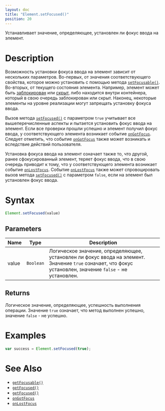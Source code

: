 ```yaml
---
layout: doc
title: "Element.setFocused()"
position: 20
---
```


Устанавливает значение, определяющее, установлен ли фокус ввода на элемент.

# Description

Возможность установки фокуса ввода на элемент зависит от нескольких параметров.
Во-первых, от значения соответствующего свойства, которое можно установить с помощью
метода [`setFocusable()`](../Element.setFocusable/). Во-вторых, от текущего состояния
элемента. Например, элемент может быть [заблокирован](../Element.getEnabled/)
или [скрыт](../Element.getVisible/), либо находится внутри контейнера, который
в свою очередь заблокирован или скрыт. Наконец, некоторые элементы на уровне
реализации могут запрещать установку фокуса ввода.

Вызов метода [`setFocused()`](../Element.setFocused/) с параметром `true` учитывает
все вышеперечисленные аспекты и пытается установить фокус ввода на элемент. Если все
проверки прошли успешно и элемент получил фокус ввода, у соответствующего элемента
возникает событие [`onGotFocus`](../Element.onGotFocus/). Следует отметить, что событие
[`onGotFocus`](../Element.onGotFocus/) также может возникать и вследствие действий
пользователя.

Установка фокуса ввода на элемент означает также то, что другой, ранее
сфокусированный элемент, теряет фокус ввода, что в свою очередь приводит к тому,
что у соответствующего элемента возникает событие [`onLostFocus`](../Element.onLostFocus/).
Событие [`onLostFocus`](../Element.onLostFocus/) также может спровоцировать вызов метода
[`setFocused()`](../Element.setFocused/) с параметром `false`, если на элемент был установлен
фокус ввода.

# Syntax

```js
Element.setFocused(value)
```

## Parameters

|Name|Type|Description|
|----|----|-----------|
|value|`Boolean`|Логическое значение, определяющее, установлен ли фокус ввода на элемент. Значение `true` означает, что фокус установлен, значение `false` - не установлен.|

## Returns

Логическое значение, определяющее, успешность выполнения операции.
Значение `true` означает, что метод выполнен успешно, значение `false` - не успешно.

# Examples

```js
var success = Element.setFocused(true);
```

# See Also

* [`getFocusable()`](../Element.getFocusable/)
* [`getFocused()`](../Element.getFocused/)
* [`getFocused()`](../Element.getFocused/)
* [`onGotFocus`](../Element.onGotFocus/)
* [`onLostFocus`](../Element.onLostFocus/)
